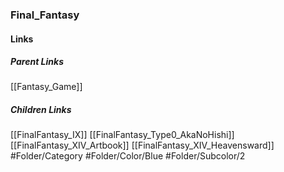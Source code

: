 ### Final_Fantasy
#### Links
##### Parent Links
[[Fantasy_Game]]
##### Children Links
[[FinalFantasy_IX]]
[[FinalFantasy_Type0_AkaNoHishi]]
[[FinalFantasy_XIV_Artbook]]
[[FinalFantasy_XIV_Heavensward]]
#Folder/Category
#Folder/Color/Blue
#Folder/Subcolor/2
